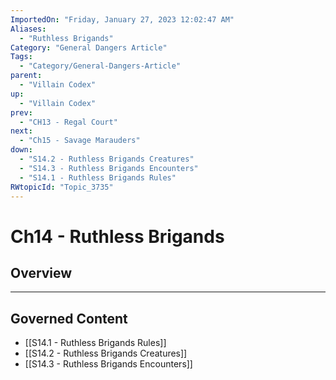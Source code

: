 ```yaml
---
ImportedOn: "Friday, January 27, 2023 12:02:47 AM"
Aliases:
  - "Ruthless Brigands"
Category: "General Dangers Article"
Tags:
  - "Category/General-Dangers-Article"
parent:
  - "Villain Codex"
up:
  - "Villain Codex"
prev:
  - "CH13 - Regal Court"
next:
  - "Ch15 - Savage Marauders"
down:
  - "S14.2 - Ruthless Brigands Creatures"
  - "S14.3 - Ruthless Brigands Encounters"
  - "S14.1 - Ruthless Brigands Rules"
RWtopicId: "Topic_3735"
---
```

# Ch14 - Ruthless Brigands
## Overview
---
## Governed Content
- [[S14.1 - Ruthless Brigands Rules]]
- [[S14.2 - Ruthless Brigands Creatures]]
- [[S14.3 - Ruthless Brigands Encounters]]

